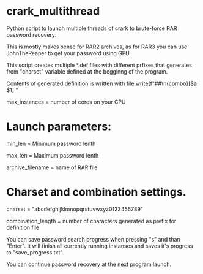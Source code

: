 # crark_multithread
Python script to launch multiple threads of crark to brute-force RAR password recovery.

This is mostly makes sense for RAR2 archives, as for RAR3 you can use JohnTheReaper to get your password using GPU.

This script creates multiple *.def files with different prfixes that generates from "charset" variable defined at the begginng of the program.

Contents of generated definition is written with file.write(f"##\n{combo}[$a $1] *

max_instances = number of cores on your CPU

# Launch parameters:
min_len = Minimum password lenth

max_len = Maximum password lenth

archive_filename = name of RAR file

# Charset and combination settings.
charset = "abcdefghijklmnopqrstuvwxyz0123456789"

combination_length = number of characters generated as prefix for definition file

You can save password search progress when pressing "s" and than "Enter". It will finish all currently running instanses and saves it's progress to "save_progress.txt".

You can continue password recovery at the next program launch.
